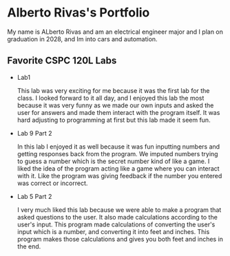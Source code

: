 
# Alberto Rivas's Portfolio

My name is ALberto Rivas and am an electrical engineer major and I plan on graduation in 2028, and Im into cars and automation.

## Favorite CSPC 120L Labs

* Lab1

    This lab was very exciting for me because it was the first lab for the class. I looked forward to it all day, and I enjoyed this lab the most because it was very funny as we made our own inputs and asked the user for answers and made them interact with the program itself. It was hard adjusting to programming at first but this lab made it seem fun.

* Lab 9 Part 2

    In this lab I enjoyed it as well   because it was fun inputting numbers and getting responses back from the program. We imputed numbers trying to guess a number which is the secret number kind of like a game. I liked the idea of the program acting like a game where you can interact with it. Like the program was giving feedback if the number you entered was correct or incorrect.

* Lab 5 Part 2

    I very much liked this lab because we were able to make a program that asked questions to the user. It also made calculations according to the user's input. This program made calculations of converting the user's input which is a number, and converting it into feet and inches. This program makes those calculations and gives you both feet and inches in the end.
